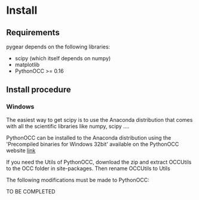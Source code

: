 # Install

## Requirements

pygear depends on the following libraries:
- scipy (which itself depends on numpy)
- matplotlib
- PythonOCC >= 0.16

## Install procedure

### Windows

The easiest way to get scipy is to use the Anaconda distribution that comes with all the scientific libraries like 
numpy, scipy ....

PythonOCC can be installed to the Anaconda distribution using the 'Precompiled binaries for Windows 32bit' available on the PythonOCC website [link](http://www.pythonocc.org/download/)

If you need the Utils of PythonOCC, download the zip and extract OCCUtils to the OCC folder in site-packages. 
Then rename OCCUtils to Utils

The following modifications must be made to PythonOCC:

TO BE COMPLETED

